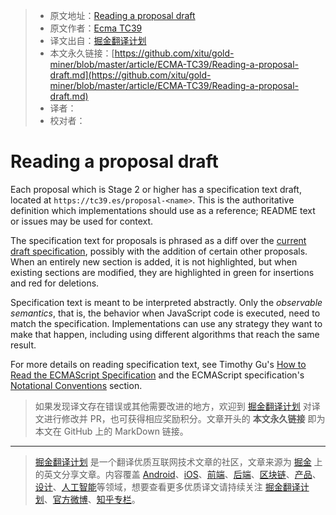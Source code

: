 > * 原文地址：[Reading a proposal draft](https://github.com/tc39/how-we-work/blob/master/how-to-read.md)
> * 原文作者：[Ecma TC39](https://github.com/tc39/how-we-work)
> * 译文出自：[掘金翻译计划](https://github.com/xitu/gold-miner)
> * 本文永久链接：[https://github.com/xitu/gold-miner/blob/master/article/ECMA-TC39/Reading-a-proposal-draft.md](https://github.com/xitu/gold-miner/blob/master/article/ECMA-TC39/Reading-a-proposal-draft.md)
> * 译者：
> * 校对者：

# Reading a proposal draft

Each proposal which is Stage 2 or higher has a specification text draft, located at `https://tc39.es/proposal-<name>`. This is the authoritative definition which implementations should use as a reference; README text or issues may be used for context.

The specification text for proposals is phrased as a diff over the [current draft specification](https://tc39.es/ecma262), possibly with the addition of certain other proposals. When an entirely new section is added, it is not highlighted, but when existing sections are modified, they are highlighted in green for insertions and red for deletions.

Specification text is meant to be interpreted abstractly. Only the *observable semantics*, that is, the behavior when JavaScript code is executed, need to match the specification. Implementations can use any strategy they want to make that happen, including using different algorithms that reach the same result.

For more details on reading specification text, see Timothy Gu's [How to Read the ECMAScript Specification](https://timothygu.me/es-howto/) and the ECMAScript specification's [Notational Conventions](https://tc39.es/ecma262/#sec-notational-conventions) section.


> 如果发现译文存在错误或其他需要改进的地方，欢迎到 [掘金翻译计划](https://github.com/xitu/gold-miner) 对译文进行修改并 PR，也可获得相应奖励积分。文章开头的 **本文永久链接** 即为本文在 GitHub 上的 MarkDown 链接。
---
> [掘金翻译计划](https://github.com/xitu/gold-miner) 是一个翻译优质互联网技术文章的社区，文章来源为 [掘金](https://juejin.im) 上的英文分享文章。内容覆盖 [Android](https://github.com/xitu/gold-miner#android)、[iOS](https://github.com/xitu/gold-miner#ios)、[前端](https://github.com/xitu/gold-miner#前端)、[后端](https://github.com/xitu/gold-miner#后端)、[区块链](https://github.com/xitu/gold-miner#区块链)、[产品](https://github.com/xitu/gold-miner#产品)、[设计](https://github.com/xitu/gold-miner#设计)、[人工智能](https://github.com/xitu/gold-miner#人工智能)等领域，想要查看更多优质译文请持续关注 [掘金翻译计划](https://github.com/xitu/gold-miner)、[官方微博](http://weibo.com/juejinfanyi)、[知乎专栏](https://zhuanlan.zhihu.com/juejinfanyi)。

